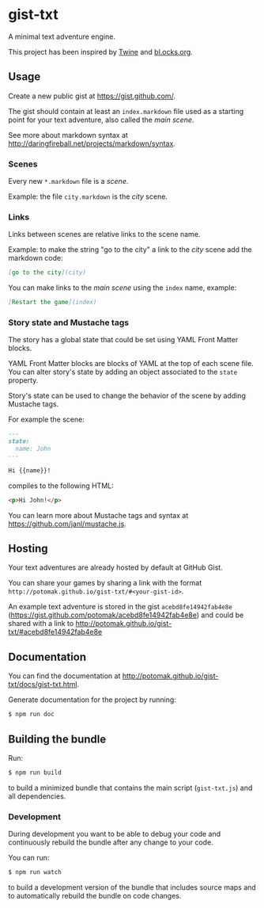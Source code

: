 # gist-txt

A minimal text adventure engine.

This project has been inspired by [Twine](http://twinery.org/) and
[bl.ocks.org](http://bl.ocks.org/).

## Usage

Create a new public gist at https://gist.github.com/.

The gist should contain at least an `index.markdown` file used as a starting
point for your text adventure, also called the *main scene*.

See more about markdown syntax at
http://daringfireball.net/projects/markdown/syntax.

### Scenes

Every new `*.markdown` file is a *scene*.

Example: the file `city.markdown` is the *city* scene.

### Links

Links between scenes are relative links to the scene name.

Example: to make the string "go to the city" a link to the *city* scene add the
markdown code:

```markdown
[go to the city](city)
```

You can make links to the *main scene* using the `index` name, example:

```markdown
[Restart the game](index)
```

### Story state and Mustache tags

The story has a global state that could be set using YAML Front Matter blocks.

YAML Front Matter blocks are blocks of YAML at the top of each scene file. You
can alter story's state by adding an object associated to the `state` property.

Story's state can be used to change the behavior of the scene by adding Mustache
tags.

For example the scene:

```markdown
---
state:
  name: John
---

Hi {{name}}!
```

compiles to the following HTML:

```html
<p>Hi John!</p>
```

You can learn more about Mustache tags and syntax at
https://github.com/janl/mustache.js.

## Hosting

Your text adventures are already hosted by default at GitHub Gist.

You can share your games by sharing a link with the format
`http://potomak.github.io/gist-txt/#<your-gist-id>`.

An example text adventure is stored in the gist `acebd8fe14942fab4e8e`
(https://gist.github.com/potomak/acebd8fe14942fab4e8e) and could be shared with
a link to http://potomak.github.io/gist-txt/#acebd8fe14942fab4e8e

## Documentation

You can find the documentation at
http://potomak.github.io/gist-txt/docs/gist-txt.html.

Generate documentation for the project by running:

```sh
$ npm run doc
```

## Building the bundle

Run:

```sh
$ npm run build
```

to build a minimized bundle that contains the main script (`gist-txt.js`) and
all dependencies.

### Development

During development you want to be able to debug your code and continuously
rebuild the bundle after any change to your code.

You can run:

```sh
$ npm run watch
```

to build a development version of the bundle that includes source maps and to
automatically rebuild the bundle on code changes.
